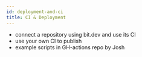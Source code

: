 ```yaml
---
id: deployment-and-ci
title: CI & Deployment
---
```


- connect a repository using bit.dev and use its CI
- use your own CI to publish
- example scripts in GH-actions repo by Josh
